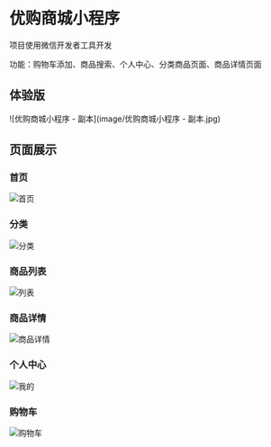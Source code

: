 # 优购商城小程序

项目使用微信开发者工具开发

功能：购物车添加、商品搜索、个人中心、分类商品页面、商品详情页面

## 体验版

![优购商城小程序 - 副本](image/优购商城小程序 - 副本.jpg)

## 页面展示

### 首页

![首页](C:\Users\Lenovo\Documents\shopping\image\首页.png)

### 分类

![分类](C:\Users\Lenovo\Documents\shopping\image\分类.png)

### 商品列表

![列表](C:\Users\Lenovo\Documents\shopping\image\列表.png)

### 商品详情

![商品详情](C:\Users\Lenovo\Documents\shopping\image\商品详情.png)

### 个人中心

![我的](C:\Users\Lenovo\Documents\shopping\image\我的.png)

### 购物车

![购物车](C:\Users\Lenovo\Documents\shopping\image\购物车.png)
